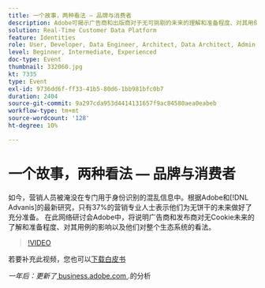```yaml
---
title: 一个故事，两种看法 — 品牌与消费者
description: Adobe可揭示广告商和出版商对于无可挑剔的未来的理解和准备程度、对其用例的影响以及他们对整个生态系统的看法。
solution: Real-Time Customer Data Platform
feature: Identities
role: User, Developer, Data Engineer, Architect, Data Architect, Admin, Leader
level: Beginner, Intermediate, Experienced
doc-type: Event
thumbnail: 332060.jpg
kt: 7335
type: Event
exl-id: 9736dd6f-ff33-41b5-80d6-1bb981bfc0b7
duration: 2404
source-git-commit: 9a297cda953d4414131657f9ac84580aea0eabeb
workflow-type: tm+mt
source-wordcount: '128'
ht-degree: 10%

---
```


# 一个故事，两种看法 — 品牌与消费者

如今，营销人员被淹没在专门用于身份识别的混乱信息中。根据Adobe和[!DNL Advanis]的最新研究，只有37%的营销专业人士表示他们为无饼干的未来做好了充分准备。 在此网络研讨会Adobe中，将说明广告商和发布商对无Cookie未来的了解和准备程度、对其用例的影响以及他们对整个生态系统的看法。

>[!VIDEO](https://video.tv.adobe.com/v/332060/?quality=12&learn=on)

若要补充此视频，您也可以[下载白皮书](./../assets/whitepaper-a-tale-of-two-perceptions.pdf)

*一年后：更新了*<a href="https://business.adobe.com/blog/perspectives/a-tale-of-two-perceptions-readiness-for-a-cookieless-future"> business.adobe.com </a>*.*&#x200B;的分析
